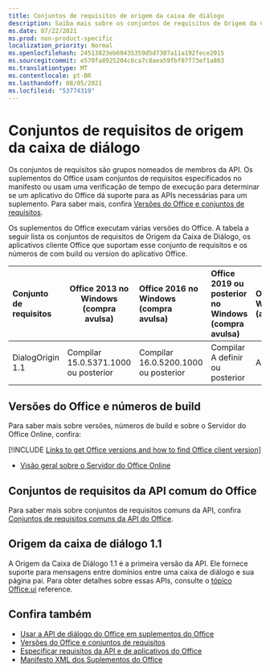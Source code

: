 ```yaml
---
title: Conjuntos de requisitos de origem da caixa de diálogo
description: Saiba mais sobre os conjuntos de requisitos de Origem da Caixa de Diálogo.
ms.date: 07/22/2021
ms.prod: non-product-specific
localization_priority: Normal
ms.openlocfilehash: 24513823eb60435359d5d7307a11a192fece2015
ms.sourcegitcommit: e570fa8925204c6ca7c8aea59fbf07f73ef1a803
ms.translationtype: MT
ms.contentlocale: pt-BR
ms.lasthandoff: 08/05/2021
ms.locfileid: "53774319"
---
```

# <a name="dialog-origin-requirement-sets"></a>Conjuntos de requisitos de origem da caixa de diálogo

Os conjuntos de requisitos são grupos nomeados de membros da API. Os suplementos do Office usam conjuntos de requisitos especificados no manifesto ou usam uma verificação de tempo de execução para determinar se um aplicativo do Office dá suporte para as APIs necessárias para um suplemento. Para saber mais, confira [Versões do Office e conjuntos de requisitos](../../develop/office-versions-and-requirement-sets.md).

Os suplementos do Office executam várias versões do Office. A tabela a seguir lista os conjuntos de requisitos de Origem da Caixa de Diálogo, os aplicativos cliente Office que suportam esse conjunto de requisitos e os números de com build ou version do aplicativo Office.

|  Conjunto de requisitos  | Office 2013 no Windows<br>(compra avulsa) | Office 2016 no Windows<br>(compra avulsa) | Office 2019 ou posterior no Windows<br>(compra avulsa) | Office no Windows<br>(assinatura) |  Office no iPad<br>(assinatura)  |  Office no Mac<br>(assinatura)  | Office na Web  |  Servidor do Office Online  |
|:-----|-----|:-----|:-----|:-----|:-----|:-----|:-----|:-----|
| DialogOrigin 1.1  | Compilar<br>15.0.5371.1000<br>ou posterior | Compilar<br>16.0.5200.1000<br>ou posterior | Compilar<br>A definir<br>ou posterior | A definir | 2,52 ou posterior | 16,52 ou posterior | Julho de 2021 | Versão 2108<br>(Build 10377.1000)<br>ou posterior |

## <a name="office-versions-and-build-numbers"></a>Versões do Office e números de build

Para saber mais sobre versões, números de build e sobre o Servidor do Office Online, confira:

[!INCLUDE [Links to get Office versions and how to find Office client version](../../includes/links-get-office-versions-builds.md)]
- [Visão geral sobre o Servidor do Office Online](/officeonlineserver/office-online-server-overview)

## <a name="office-common-api-requirement-sets"></a>Conjuntos de requisitos da API comum do Office

Para saber mais sobre conjuntos de requisitos comuns da API, confira [Conjuntos de requisitos comuns da API do Office](office-add-in-requirement-sets.md).

## <a name="dialog-origin-11"></a>Origem da caixa de diálogo 1.1

A Origem da Caixa de Diálogo 1.1 é a primeira versão da API. Ele fornece suporte para mensagens entre domínios entre uma caixa de diálogo e sua página pai. Para obter detalhes sobre essas APIs, consulte o [tópico Office.ui](/javascript/api/office/office.ui) reference.

## <a name="see-also"></a>Confira também

- [Usar a API de diálogo do Office em suplementos do Office](../../develop/dialog-api-in-office-add-ins.md)
- [Versões do Office e conjuntos de requisitos](../../develop/office-versions-and-requirement-sets.md)
- [Especificar requisitos da API e de aplicativos do Office](../../develop/specify-office-hosts-and-api-requirements.md)
- [Manifesto XML dos Suplementos do Office](../../develop/add-in-manifests.md)
